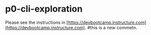 # p0-cli-exploration

Please see the instructions in [https://devbootcamp.instructure.com](https://devbootcamp.instructure.com).
#this is a new commetn.
